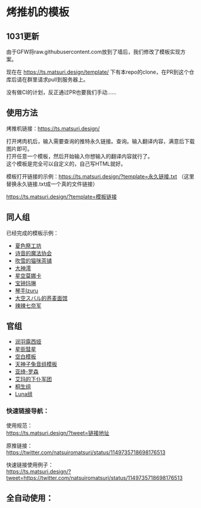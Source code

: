 # 烤推机的模板

## 1031更新
由于GFW将raw.githubusercontent.com放到了墙后，我们修改了模板实现方案。

现在在 https://ts.matsuri.design/template/ 下有本repo的clone，在PR到这个仓库后请在群里请求pull到服务器上。

没有做CI的计划，反正通过PR也要我们手动……

## 使用方法
烤推机链接：https://ts.matsuri.design/

打开烤肉机后，输入需要查询的推特永久链接。查询。输入翻译内容，满意后下载图片即可。  
打开任意一个模板，然后开始输入你想输入的翻译内容就行了。  
这个模板是完全可以自定义的，自己写HTML就好。  

模板打开链接的示例：https://ts.matsuri.design/?template=永久链接.txt  （这里替换永久链接.txt成一个真的文件链接）

https://ts.matsuri.design/?template=模板链接

## 同人组

已经完成的模板示例：  
- [夏色祭工坊](https://ts.matsuri.design/?template=/template/matsuri.txt)
- [诗音的魔法协会](https://ts.matsuri.design/?template=/template/shion.txt)
- [吹雪的猫咪茶铺](https://ts.matsuri.design/?template=/template/fubuki.txt)
- [大神澪](https://ts.matsuri.design/?template=/template/mio.txt)
- [星空莫娜卡](https://ts.matsuri.design/?template=/template/monoka.txt)
- [宝钟玛琳](https://ts.matsuri.design/?template=/template/marine.txt)
- [琴手Izuru](https://ts.matsuri.design/?template=/template/izuru.txt)
- [大空スバル的荞麦面馆](https://ts.matsuri.design/?template=/template/486.txt)
- [辣辣七奈军](https://ts.matsuri.design/?template=/template/nana.txt)

## 官组
- [润羽露西娅](https://ts.matsuri.design/?template=/template/rushia.txt)
- [星街彗星](https://ts.matsuri.design/?template=/template/suisei.txt)
- [空白模板](https://ts.matsuri.design/?template=/template/blank.txt)
- [天神子兔音组模板](https://ts.matsuri.design/?template=/template/kotone.txt)
- [亚绮-罗森](https://ts.matsuri.design/?template=/template/aki.txt)
- [艾玛的下仆军团](https://ts.matsuri.design/?template=/template/emma.txt)
- [桐生组](https://ts.matsuri.design/?template=/template/coco.txt)
- [Luna组](https://ts.matsuri.design/?template=/template/luna.txt)

### 快速链接导航：  

使用规范：  
https://ts.matsuri.design/?tweet=链接地址

原推链接：  
https://twitter.com/natsuiromatsuri/status/1149735718698176513

快速链接使用例子：  
https://ts.matsuri.design/?tweet=https://twitter.com/natsuiromatsuri/status/1149735718698176513

## 全自动使用：
